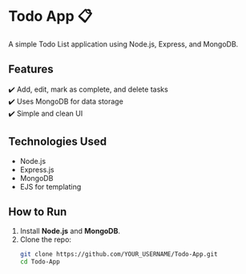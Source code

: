 # Todo App 📋  

A simple Todo List application using Node.js, Express, and MongoDB.  

## Features  
✔️ Add, edit, mark as complete, and delete tasks  
✔️ Uses MongoDB for data storage  
✔️ Simple and clean UI  

## Technologies Used  
- Node.js  
- Express.js  
- MongoDB  
- EJS for templating  

## How to Run  
1. Install **Node.js** and **MongoDB**.  
2. Clone the repo:  
   ```sh
   git clone https://github.com/YOUR_USERNAME/Todo-App.git
   cd Todo-App
